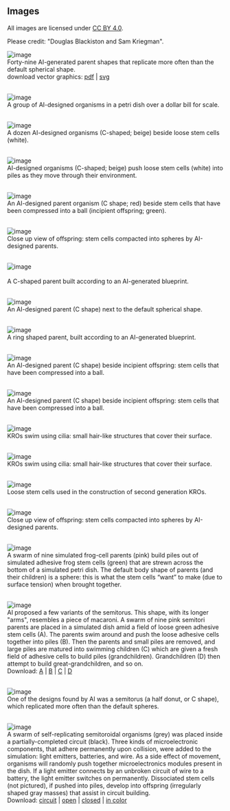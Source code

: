 ## Images

All images are licensed under [CC BY 4.0](http://creativecommons.org/licenses/by/4.0/).

Please credit: "Douglas Blackiston and Sam Kriegman".
<br>

![image](https://krorgs.github.io/img/01_RunChampsCool.png) <br>
Forty-nine AI-generated parent shapes that replicate more often than the default spherical shape.<br>
download vector graphics: [pdf](https://drive.google.com/file/d/1cOnlnJp5ahOWpYm2fjKaDZmdStLO0FA3/view) | [svg](https://drive.google.com/file/d/1gDDgSInBkP2nZvggl5L8duWrst7yvjL-/view)
<br><br>

![image](https://krorgs.github.io/img/Blackiston1.jpg) <br>
A group of AI-designed organisms in a petri dish over a dollar bill for scale.
<br><br>

![image](https://krorgs.github.io/img/Blackiston2.jpg) <br>
A dozen AI-designed organisms (C-shaped; beige) beside loose stem cells (white).
<br><br>

![image](https://krorgs.github.io/img/Blackiston3.jpg) <br>
AI-designed organisms (C-shaped; beige) push loose stem cells (white) into piles as they move through their environment.
<br><br>

![image](https://krorgs.github.io/img/Blackiston4.jpg) <br>
An AI-designed parent organism (C shape; red) beside stem cells that have been compressed into a ball (incipient offspring; green).
<br><br>

![image](https://krorgs.github.io/img/Blackiston5.jpg) <br>
Close up view of offspring: stem cells compacted into spheres by AI-designed parents.
<br><br>

![image](https://krorgs.github.io/img/Blackiston6.jpg) <br>  
A C-shaped parent built according to an AI-generated blueprint.
<br><br>

![image](https://krorgs.github.io/img/Blackiston7.jpg) <br>
An AI-designed parent (C shape) next to the default spherical shape.
<br><br>

![image](https://krorgs.github.io/img/Blackiston8.jpg) <br> 
A ring shaped parent, built according to an AI-generated blueprint.
<br><br>

![image](https://krorgs.github.io/img/Blackiston9.jpg) <br> 
An AI-designed parent (C shape) beside incipient offspring: stem cells that have been compressed into a ball.
<br><br>

![image](https://krorgs.github.io/img/Blackiston10.jpg) <br>
An AI-designed parent (C shape) beside incipient offspring: stem cells that have been compressed into a ball.
<br><br>

![image](https://krorgs.github.io/img/Blackiston11.jpg) <br>
KROs swim using cilia: small hair-like structures that cover their surface.
<br><br>

![image](https://krorgs.github.io/img/Blackiston12.jpg) <br>
KROs swim using cilia: small hair-like structures that cover their surface.
<br><br>

![image](https://krorgs.github.io/img/Blackiston13.jpg) <br>
Loose stem cells used in the construction of second generation KROs.
<br><br>

![image](https://krorgs.github.io/img/Blackiston14.jpg) <br>
Close up view of offspring: stem cells compacted into spheres by AI-designed parents.
<br><br>

![image](https://krorgs.github.io/img/02_spheres.png) <br>
A swarm of nine simulated frog-cell parents (pink) build piles out of simulated adhesive frog stem cells (green) that are strewn across the bottom of a simulated petri dish. The default body shape of parents (and their children) is a sphere: this is what the stem cells “want” to make (due to surface tension) when brought together.
<br><br>

<!-- <p float="middle">
  A<img src="https://krorgs.github.io/img/04A_s24_1070_F0_t0.png" width="23%" />
  B<img src="https://krorgs.github.io/img/04B_s24_1070_F0.png" width="23%" />
  C<img src="https://krorgs.github.io/img/04C_s24_1070_F1.png" width="23%" />
  D<img src="https://krorgs.github.io/img/04D_s24_1070_F2.png" width="23%" />
</p> -->
![image](https://krorgs.github.io/img/04B_s24_1070_F0.png) <br>
AI proposed a few variants of the semitorus. This shape, with its longer "arms", resembles a piece of macaroni. A swarm of nine pink semitori parents are placed in a simulated dish amid a field of loose green adhesive stem cells (A). The parents swim around and push the loose adhesive cells together into piles (B). Then the parents and small piles are removed, and large piles are matured into swimming children (C) which are given a fresh field of adhesive cells to build piles (grandchildren). Grandchildren (D) then attempt to build great-grandchildren, and so on.<br>
Download: [A](https://krorgs.github.io/img/04A_s24_1070_F0_t0.png) |
[B](https://krorgs.github.io/img/04B_s24_1070_F0.png) |
[C](https://krorgs.github.io/img/04C_s24_1070_F1.png) |
[D](https://krorgs.github.io/img/04D_s24_1070_F2.png)
<br><br>

![image](https://krorgs.github.io/img/03_roundingPile.png) <br>
One of the designs found by AI was a semitorus (a half donut, or C shape), which replicated more often than the default spheres. 
<br><br>

<!-- <p float="middle">
  A<img src="https://krorgs.github.io/img/05A_circuit0.png" width="31%" />
  B<img src="https://krorgs.github.io/img/05B_openCircuit.png" width="31%" />
  C<img src="https://krorgs.github.io/img/05C_closedCircuit.png" width="31%" />
</p> -->
![image](https://krorgs.github.io/img/05A_circuit0.png) <br>
A swarm of self-replicating semitoroidal organisms (grey) was placed inside a partially-completed circuit (black). Three kinds of microelectronic components, that adhere permanently upon collision, were added to the simulation: light emitters, batteries, and wire. As a side effect of movement, organisms will randomly push together microelectronics modules present in the dish. If a light emitter connects by an unbroken circuit of wire to a battery, the light emitter switches on permanently. Dissociated stem cells (not pictured), if pushed into piles, develop into offspring (irregularly shaped gray masses) that assist in circuit building.<br>
Download: [circuit](https://krorgs.github.io/img/05A_circuit0.png) |
[open](https://krorgs.github.io/img/05B_openCircuit.png) |
[closed](https://krorgs.github.io/img/05C_closedCircuit.png) |
[in color](https://krorgs.github.io/img/05D_circuit0_in_color.png)
<br><br>
